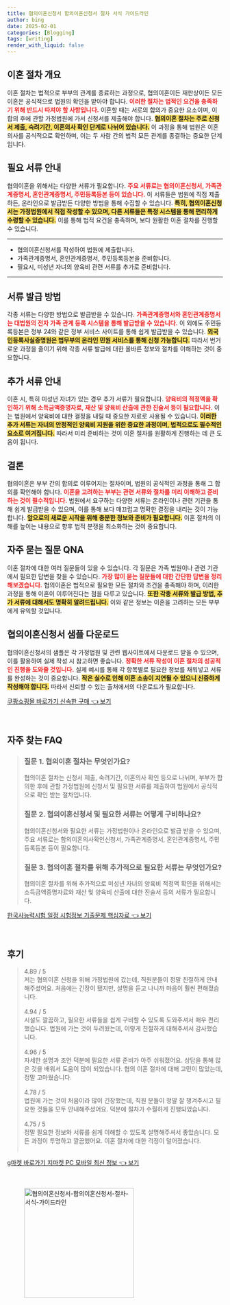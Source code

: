 ```yaml
---
title: 협의이혼신청서 합의이혼신청서 절차 서식 가이드라인
author: bing
date: 2025-02-01
categories: [Blogging]
tags: [writing]
render_with_liquid: false
---
```



<h2 id='이혼 절차 개요'>이혼 절차 개요</h2>

<p>이혼 절차는 법적으로 부부의 관계를 종료하는 과정으로, 협의이혼이든 재판상이든 모든 이혼은 공식적으로 법원의 확인을 받아야 합니다. <b><span style="color: #ee2323;">이러한 절차는 법적인 요건을 충족하기 위해 반드시 따져야 할 사항입니다.</span></b> 이혼할 때는 서로의 합의가 중요한 요소이며, 이 합의 후에 관할 가정법원에 가서 신청서를 제출해야 합니다. <b><span style="background-color: #ffe066;">협의이혼 절차는 주로 신청서 제출, 숙려기간, 이혼의사 확인 단계로 나뉘어 있습니다.</span></b> 이 과정을 통해 법원은 이혼의사를 공식적으로 확인하며, 이는 두 사람 간의 법적 모든 관계를 종결하는 중요한 단계입니다.</p>

<h2 id='필요 서류 안내'>필요 서류 안내</h2>

<p>협의이혼을 위해서는 다양한 서류가 필요합니다. <b><span style="color: #ee2323;">주요 서류로는 협의이혼신청서, 가족관계증명서, 혼인관계증명서, 주민등록등본 등이 있습니다.</span></b> 이 서류들은 법원에 직접 제출하든, 온라인으로 발급받든 다양한 방법을 통해 수집할 수 있습니다. <b><span style="background-color: #ffe066;">특히, 협의이혼신청서는 가정법원에서 직접 작성할 수 있으며, 다른 서류들은 특정 시스템을 통해 편리하게 수령할 수 있습니다.</span></b> 이를 통해 법적 요건을 충족하며, 보다 원활한 이혼 절차를 진행할 수 있습니다.</p>

<hr />

<ul>
    <li>협의이혼신청서를 작성하여 법원에 제출합니다.</li>
    <li>가족관계증명서, 혼인관계증명서, 주민등록등본을 준비합니다.</li>
    <li>필요시, 미성년 자녀의 양육비 관련 서류를 추가로 준비합니다.</li>
</ul>

<hr />

<h2 id='서류 발급 방법'>서류 발급 방법</h2>

<p>각종 서류는 다양한 방법으로 발급받을 수 있습니다. <b><span style="color: #ee2323;">가족관계증명서와 혼인관계증명서는 대법원의 전자 가족 관계 등록 시스템을 통해 발급받을 수 있습니다.</span></b> 이 외에도 주민등록등본은 정부 24와 같은 정부 서비스 사이트를 통해 쉽게 발급받을 수 있습니다. <b><span style="background-color: #ffe066;">외국인등록사실증명원은 법무부의 온라인 민원 서비스를 통해 신청 가능합니다.</span></b> 따라서 번거로운 과정을 줄이기 위해 각종 서류 발급에 대한 올바른 정보와 절차를 이해하는 것이 중요합니다.</p>

<h2 id='추가 서류 안내'>추가 서류 안내</h2>

<p>이혼 시, 특히 미성년 자녀가 있는 경우 추가 서류가 필요합니다. <b><span style="color: #ee2323;">양육비의 적정액을 확인하기 위해 소득금액증명자료, 재산 및 양육비 산출에 관한 진술서 등이 필요합니다.</span></b> 이는 법원에서 양육비에 대한 결정을 내릴 때 중요한 자료로 사용될 수 있습니다. <b><span style="background-color: #ffe066;">이러한 추가 서류는 자녀의 안정적인 양육비 지원을 위한 중요한 과정이며, 법적으로도 필수적인 요소로 여겨집니다.</span></b> 따라서 미리 준비하는 것이 이혼 절차를 원활하게 진행하는 데 큰 도움이 됩니다.</p>

<h2 id='결론'>결론</h2>

<p>협의이혼은 부부 간의 합의로 이루어지는 절차이며, 법원의 공식적인 과정을 통해 그 합의를 확인해야 합니다. <b><span style="color: #ee2323;">이혼을 고려하는 부부는 관련 서류와 절차를 미리 이해하고 준비하는 것이 필수적입니다.</span></b> 법원에서 요구하는 다양한 서류는 온라인이나 관련 기관을 통해 쉽게 발급받을 수 있으며, 이를 통해 보다 매끄럽고 명확한 결정을 내리는 것이 가능합니다. <b><span style="background-color: #ffe066;">앞으로의 새로운 시작을 위해 충분한 정보와 준비가 필요합니다.</span></b> 이혼 절차의 이해를 높이는 내용으로 향후 법적 분쟁을 최소화하는 것이 중요합니다.</p>

<h2 id='자주 묻는 질문 QNA'>자주 묻는 질문 QNA</h2>

<p>이혼 절차에 대한 여러 질문들이 있을 수 있습니다. 각 질문은 가족 법원이나 관련 기관에서 필요한 답변을 찾을 수 있습니다. <b><span style="color: #ee2323;">가장 많이 묻는 질문들에 대한 간단한 답변을 정리해보겠습니다.</span></b> 협의이혼은 법적으로 필요한 모든 절차와 조건을 충족해야 하며, 이러한 과정을 통해 이혼이 이루어진다는 점을 다루고 있습니다. <b><span style="background-color: #ffe066;">또한 각종 서류와 발급 방법, 추가 서류에 대해서도 명확히 알려드립니다.</span></b> 이와 같은 정보는 이혼을 고려하는 모든 부부에게 유익할 것입니다.</p>

<h2 id='협의이혼신청서 샘플 다운로드'>협의이혼신청서 샘플 다운로드</h2>

<p>협의이혼신청서의 샘플은 각 가정법원 및 관련 웹사이트에서 다운로드 받을 수 있으며, 이를 활용하여 실제 작성 시 참고하면 좋습니다. <b><span style="color: #ee2323;">정확한 서류 작성이 이혼 절차의 성공적인 진행을 도와줄 것입니다.</span></b> 실제 예시를 통해 각 항목별로 필요한 정보를 채워넣고 서류를 완성하는 것이 중요합니다. <b><span style="background-color: #ffe066;">작은 실수로 인해 이혼 소송이 지연될 수 있으니 신중하게 작성해야 합니다.</span></b> 따라서 신뢰할 수 있는 출처에서의 다운로드가 필요합니다.</p>


<p><a class="click-button" title="쿠팡쇼핑몰 바로가기 신속한 구매" href="https://yellowplanner.github.io/posts/%EC%BF%A0%ED%8C%A1%EC%87%BC%ED%95%91%EB%AA%B0-%EB%B0%94%EB%A1%9C%EA%B0%80%EA%B8%B0-%EC%8B%A0%EC%86%8D%ED%95%9C-%EA%B5%AC%EB%A7%A4/" rel="dofollow">쿠팡쇼핑몰 바로가기 신속한 구매 👈 보기</a></p><br>
<h2 id='자주_찾는_FAQ'>자주 찾는 FAQ</h2>
<div itemscope="" itemtype="https://schema.org/FAQPage"> 
<blockquote> 
<div itemscope="" itemprop="mainEntity" itemtype="https://schema.org/Question"> 
<h3 itemprop="name">질문 1. 협의이혼 절차는 무엇인가요?</h3> 
<div itemscope="" itemprop="acceptedAnswer" itemtype="https://schema.org/Answer"> 
<span itemprop="text"> 
<p>협의이혼 절차는 신청서 제출, 숙려기간, 이혼의사 확인 등으로 나뉘며, 부부가 합의한 후에 관할 가정법원에 신청서 및 필요한 서류를 제출하여 법원에서 공식적으로 확인 받는 절차입니다.</p> 
</span> 
</div> 
</div> 
<div itemscope="" itemprop="mainEntity" itemtype="https://schema.org/Question"> 
<h3 itemprop="name">질문 2. 협의이혼신청서 및 필요한 서류는 어떻게 구비하나요?</h3> 
<div itemscope="" itemprop="acceptedAnswer" itemtype="https://schema.org/Answer"> 
<span itemprop="text"> 
<p>협의이혼신청서와 필요한 서류는 가정법원이나 온라인으로 발급 받을 수 있으며, 주요 서류로는 합의이혼의사확인신청서, 가족관계증명서, 혼인관계증명서, 주민등록등본 등이 필요합니다.</p> 
</span> 
</div> 
</div> 
<div itemscope="" itemprop="mainEntity" itemtype="https://schema.org/Question"> 
<h3 itemprop="name">질문 3. 협의이혼 절차를 위해 추가적으로 필요한 서류는 무엇인가요?</h3> 
<div itemscope="" itemprop="acceptedAnswer" itemtype="https://schema.org/Answer"> 
<span itemprop="text"> 
<p>협의이혼 절차를 위해 추가적으로 미성년 자녀의 양육비 적정액 확인을 위해서는 소득금액증명자료와 재산 및 양육비 산출에 대한 진술서 등의 서류가 필요합니다.</p> 
</span> 
</div> 
</div> 
</blockquote> 
</div>
<p><a class="click-button" title="한국사능력시험 일정 시험정보 기출문제 핵심자료" href="https://yellowplanner.github.io/posts/%ED%95%9C%EA%B5%AD%EC%82%AC%EB%8A%A5%EB%A0%A5%EC%8B%9C%ED%97%98-%EC%9D%BC%EC%A0%95-%EC%8B%9C%ED%97%98%EC%A0%95%EB%B3%B4-%EA%B8%B0%EC%B6%9C%EB%AC%B8%EC%A0%9C-%ED%95%B5%EC%8B%AC%EC%9E%90%EB%A3%8C/" rel="dofollow">한국사능력시험 일정 시험정보 기출문제 핵심자료 👈 보기</a></p><br>
<h2 id='후기'>후기</h2>
<div itemscope itemtype="https://schema.org/Product">
  <blockquote>
  <div itemprop="review" itemscope itemtype="https://schema.org/Review">
      <div itemprop="reviewRating" itemscope itemtype="https://schema.org/Rating"> <span itemprop="ratingValue">4.89</span> / <span itemprop="bestRating">5</span> </div>
      <span itemprop="reviewBody">저는 협의이혼 신청을 위해 가정법원에 갔는데, 직원분들이 정말 친절하게 안내해주셨어요. 처음에는 긴장이 됐지만, 설명을 듣고 나니까 마음이 훨씬 편해졌습니다.</span>
  </div>
  <br>
  <div itemprop="review" itemscope itemtype="https://schema.org/Review">
      <div itemprop="reviewRating" itemscope itemtype="https://schema.org/Rating"> <span itemprop="ratingValue">4.94</span> / <span itemprop="bestRating">5</span> </div>
      <span itemprop="reviewBody">시설도 깔끔하고, 필요한 서류들을 쉽게 구비할 수 있도록 도와주셔서 매우 편리했습니다. 법원에 가는 것이 두려웠는데, 이렇게 친절하게 대해주셔서 감사했습니다.</span>
  </div>
  <br>
  <div itemprop="review" itemscope itemtype="https://schema.org/Review">
      <div itemprop="reviewRating" itemscope itemtype="https://schema.org/Rating"> <span itemprop="ratingValue">4.96</span> / <span itemprop="bestRating">5</span> </div>
      <span itemprop="reviewBody">자세한 설명과 조언 덕분에 필요한 서류 준비가 아주 쉬워졌어요. 상담을 통해 많은 것을 배워서 도움이 많이 되었습니다. 협의 이혼 절차에 대해 고민이 많았는데, 정말 고마웠습니다.</span>
  </div>
  <br>
  <div itemprop="review" itemscope itemtype="https://schema.org/Review">
      <div itemprop="reviewRating" itemscope itemtype="https://schema.org/Rating"> <span itemprop="ratingValue">4.78</span> / <span itemprop="bestRating">5</span> </div>
      <span itemprop="reviewBody">법원에 가는 것이 처음이라 많이 긴장했는데, 직원 분들이 정말 잘 챙겨주시고 필요한 것들을 모두 안내해주셨어요. 덕분에 절차가 수월하게 진행되었습니다.</span>
  </div>
  <br>
  <div itemprop="review" itemscope itemtype="https://schema.org/Review">
      <div itemprop="reviewRating" itemscope itemtype="https://schema.org/Rating"> <span itemprop="ratingValue">4.75</span> / <span itemprop="bestRating">5</span> </div>
      <span itemprop="reviewBody">정말 필요한 정보와 서류를 쉽게 이해할 수 있도록 설명해주셔서 좋았습니다. 모든 과정이 투명하고 깔끔했어요. 이혼 절차에 대한 걱정이 덜어졌습니다.</span>
  </div>
  <br>
  </blockquote>
</div>
<p><a class="click-button" title="g마켓 바로가기 지마켓 PC 모바일 최신 정보" href="https://yellowplanner.github.io/posts/g%EB%A7%88%EC%BC%93-%EB%B0%94%EB%A1%9C%EA%B0%80%EA%B8%B0-%EC%A7%80%EB%A7%88%EC%BC%93-PC-%EB%AA%A8%EB%B0%94%EC%9D%BC-%EC%B5%9C%EC%8B%A0-%EC%A0%95%EB%B3%B4/" rel="dofollow">g마켓 바로가기 지마켓 PC 모바일 최신 정보 👈 보기</a></p><br>
<figure class="image"><img src="https://yellowplanner.github.io/assets/img/thumbnail/협의이혼신청서-합의이혼신청서-절차-서식-가이드라인.webp" alt="협의이혼신청서-합의이혼신청서-절차-서식-가이드라인" width="256" height="256"></figure>